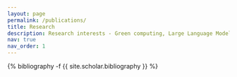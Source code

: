 ```yaml
---
layout: page
permalink: /publications/
title: Research
description: Research interests - Green computing, Large Language Model fine-tuning
nav: true
nav_order: 1
---
```

<!-- _pages/publications.md -->
<div class="publications">

{% bibliography -f {{ site.scholar.bibliography }} %}

</div>
